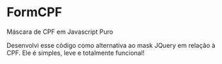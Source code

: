 # FormCPF
 Máscara de CPF em Javascript Puro

 Desenvolvi esse código como alternativa ao mask JQuery em relação à CPF. Ele é simples, leve e totalmente funcional!
